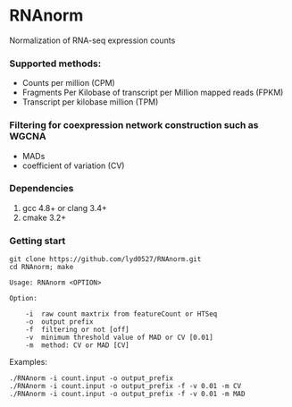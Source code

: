 # RNAnorm
Normalization of RNA-seq expression counts


### Supported methods:

- Counts per million (CPM)
- Fragments Per Kilobase of transcript per Million mapped reads (FPKM)
- Transcript per kilobase million (TPM)


### Filtering for coexpression network construction such as WGCNA

- MADs
- coefficient of variation (CV)


### Dependencies
1. gcc 4.8+ or clang 3.4+
2. cmake 3.2+


### Getting start
```
git clone https://github.com/lyd0527/RNAnorm.git
cd RNAnorm; make

Usage: RNAnorm <OPTION>

Option:

	-i 	raw count maxtrix from featureCount or HTSeq
	-o 	output prefix
	-f 	filtering or not [off]
	-v 	minimum threshold value of MAD or CV [0.01]
	-m 	method: CV or MAD [CV]
```

Examples:

```
./RNAnorm -i count.input -o output_prefix
./RNAnorm -i count.input -o output_prefix -f -v 0.01 -m CV
./RNAnorm -i count.input -o output_prefix -f -v 0.01 -m MAD
```
